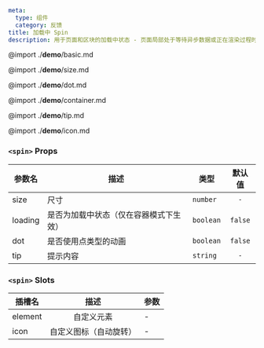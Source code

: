 ```yaml
meta:
  type: 组件
  category: 反馈
title: 加载中 Spin
description: 用于页面和区块的加载中状态 - 页面局部处于等待异步数据或正在渲染过程时，合适的加载动效会有效缓解用户的焦虑。
```

@import ./__demo__/basic.md

@import ./__demo__/size.md

@import ./__demo__/dot.md

@import ./__demo__/container.md

@import ./__demo__/tip.md

@import ./__demo__/icon.md


### `<spin>` Props

|参数名|描述|类型|默认值|
|---|---|---|:---:|
|size|尺寸|`number`|`-`|
|loading|是否为加载中状态（仅在容器模式下生效）|`boolean`|`false`|
|dot|是否使用点类型的动画|`boolean`|`false`|
|tip|提示内容|`string`|`-`|
### `<spin>` Slots

|插槽名|描述|参数|
|---|:---:|---|
|element|自定义元素|-|
|icon|自定义图标（自动旋转）|-|


